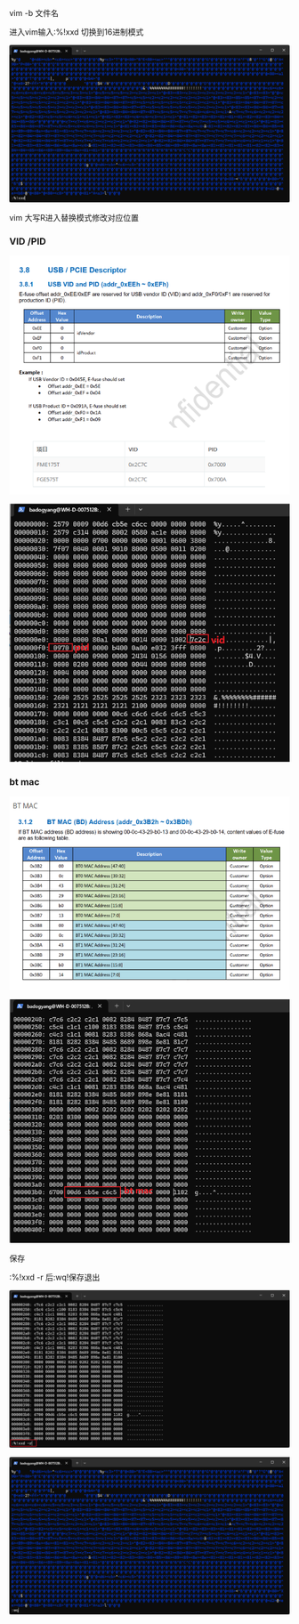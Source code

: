 vim -b 文件名



进入vim输入:%!xxd 切换到16进制模式

![image-20241225112816461](./img/image-20241225112816461.png)



vim 大写R进入替换模式修改对应位置

### VID /PID

![image-20241225112549945](./img/image-20241225112549945.png)

![image-20241225112931351](./img/image-20241225112931351.png)



### bt mac

![image-20241225113253922](./img/image-20241225113253922.png)

![image-20241225113022021](./img/image-20241225113022021.png)



保存

:%!xxd -r 后:wq!保存退出

![image-20241225113412775](./img/image-20241225113412775.png)

![image-20241225113425811](./img/image-20241225113425811.png)
